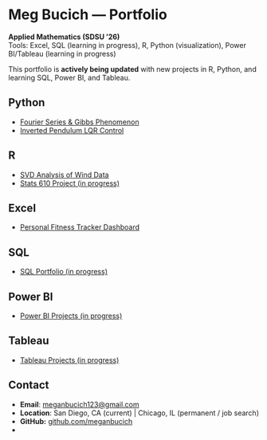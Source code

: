 # Meg Bucich — Portfolio

**Applied Mathematics (SDSU ’26)**  
Tools: Excel, SQL (learning in progress), R, Python (visualization), Power BI/Tableau (learning in progress)

This portfolio is **actively being updated** with new projects in R, Python, and learning SQL, Power BI, and Tableau.  
## Python
- [Fourier Series & Gibbs Phenomenon](./Python/Fourier_Gibbs/README.md)
- [Inverted Pendulum LQR Control](./Python/Inverted_Pendulum/README.md)

## R
- [SVD Analysis of Wind Data](./R/SVD_WindData/README.md)
- [Stats 610 Project (in progress)](./R/Stats610_Project/README.md)

## Excel
- [Personal Fitness Tracker Dashboard](./Excel/Fitness_Tracker/README.md)

## SQL
- [SQL Portfolio (in progress)](./SQL/README.md)

## Power BI
- [Power BI Projects (in progress)](./PowerBI/README.md)

## Tableau
- [Tableau Projects (in progress)](./Tableau/README.md)


## Contact
- **Email**: meganbucich123@gmail.com
- **Location**: San Diego, CA (current) | Chicago, IL (permanent / job search)
- **GitHub:** [github.com/meganbucich](https://github.com/meganbucich)
- 

